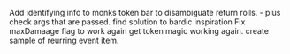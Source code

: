 Add identifying info to monks token bar to disambiguate return rolls. - plus check args that are passed.
find solution to bardic inspiration
Fix maxDamaage flag to work again
get token magic working again.
create sample of reurring event item.
